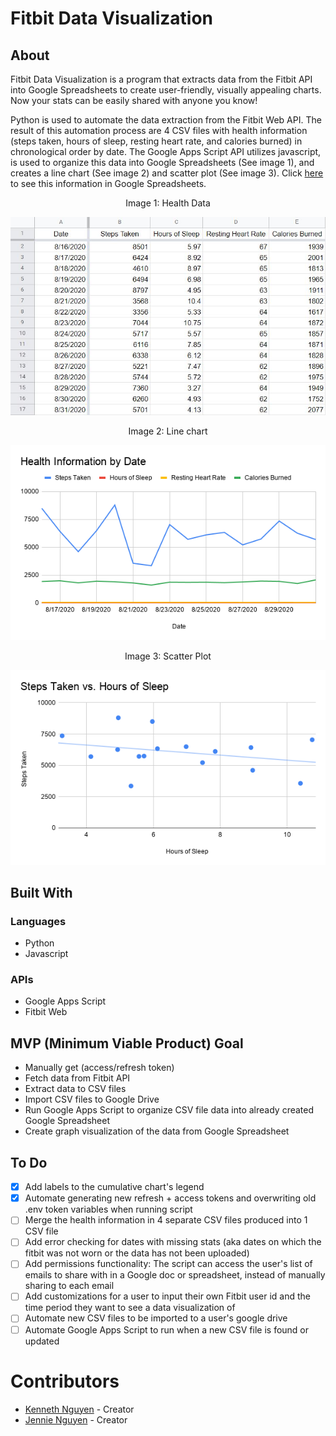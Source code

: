 # Fitbit Data Visualization
## About
Fitbit Data Visualization is a program that extracts data from the Fitbit API into Google Spreadsheets to create user-friendly, visually appealing charts. Now your stats can be easily shared with anyone you know!

Python is used to automate the data extraction from the Fitbit Web API. The result of this automation process are 4 CSV files with health information (steps taken, hours of sleep, resting heart rate, and calories burned) in chronological order by date. The Google Apps Script API utilizes javascript, is used to organize this data into Google Spreadsheets (See image 1), and creates a line chart (See image 2) and scatter plot (See image 3). Click [here](https://docs.google.com/spreadsheets/d/1KHqDeSCkyEEZRY4ujwnaGFXOLODLa7unNC2K9v3vZEs/edit?usp=sharing) to see this information in Google Spreadsheets.

<div align="center">Image 1: Health Data</div>

![Image of data](data.JPG)

<div align="center">Image 2: Line chart</div>

![Image of cumulative data chart](cumulative_health_chart.png)
<div align="center">Image 3: Scatter Plot</div>

![Image of steps vs sleep chart](steps_sleep_chart.png)

## Built With
### Languages
- Python
- Javascript

### APIs
- Google Apps Script
- Fitbit Web

## MVP (Minimum Viable Product) Goal
- Manually get (access/refresh token)
- Fetch data from Fitbit API
- Extract data to CSV files
- Import CSV files to Google Drive
- Run Google Apps Script to organize CSV file data into already created Google Spreadsheet
- Create graph visualization of the data from Google Spreadsheet

## To Do
- [x] Add labels to the cumulative chart's legend
- [x] Automate generating new refresh + access tokens and overwriting old .env token variables when running script 
- [ ] Merge the health information in 4 separate CSV files produced into 1 CSV file
- [ ] Add error checking for dates with missing stats (aka dates on which the fitbit was not worn or the data has not been uploaded)
- [ ] Add permissions functionality: The script can access the user's list of emails to share with in a Google doc or spreadsheet, instead of manually sharing to each email
- [ ] Add customizations for a user to input their own Fitbit user id and the time period they want to see a data visualization of
- [ ] Automate new CSV files to be imported to a user's google drive
- [ ] Automate Google Apps Script to run when a new CSV file is found or updated

# Contributors
- [Kenneth Nguyen](https://github.com/KennethNguyen) - Creator
- [Jennie Nguyen](https://github.com/jennie-n) - Creator